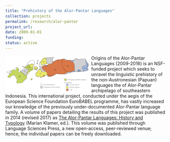 ```yaml
---
title: "Prehistory of the Alor-Pantar Languages"
collection: projects
permalink: /research/alor-pantar
project_url:
date: 2009-01-01
funding:
status: active
---
```



<img src="/images/aprelations.png" width="271" height="115" class="textimage" align="left"/>Origins of the Alor-Pantar Languages</a> (2009-2016) is an NSF-funded project which seeks to unravel the linguistic prehistory of the non-Austronesian (Papuan) languages the of Alor-Pantar archipelago of southeastern Indonesia. This international project, conducted under the aegis of the European Science Foundation EuroBABEL programme, has vastly increased our knowledge of the previously under-documented Alor-Pantar language family. A volume of papers detailing the results of this project was published in 2014 (revised 2017) as [The Alor-Pantar Languages: History and Typology](http://langsci-press.org/catalog/book/22)</a> (Marian Klamer, ed.). This volume was published through Language Sciences Press, a new open-access, peer-reviewed venue; hence, the individual papers can be freely downloaded.
